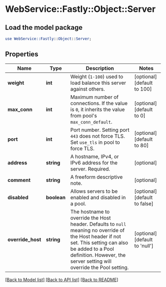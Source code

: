 # WebService::Fastly::Object::Server

## Load the model package
```perl
use WebService::Fastly::Object::Server;
```

## Properties
Name | Type | Description | Notes
------------ | ------------- | ------------- | -------------
**weight** | **int** | Weight (`1-100`) used to load balance this server against others. | [optional] [default to 100]
**max_conn** | **int** | Maximum number of connections. If the value is `0`, it inherits the value from pool&#39;s `max_conn_default`. | [optional] [default to 0]
**port** | **int** | Port number. Setting port `443` does not force TLS. Set `use_tls` in pool to force TLS. | [optional] [default to 80]
**address** | **string** | A hostname, IPv4, or IPv6 address for the server. Required. | [optional] 
**comment** | **string** | A freeform descriptive note. | [optional] 
**disabled** | **boolean** | Allows servers to be enabled and disabled in a pool. | [optional] [default to false]
**override_host** | **string** | The hostname to override the Host header. Defaults to `null` meaning no override of the Host header if not set. This setting can also be added to a Pool definition. However, the server setting will override the Pool setting. | [optional] [default to &#39;null&#39;]

[[Back to Model list]](../README.md#documentation-for-models) [[Back to API list]](../README.md#documentation-for-api-endpoints) [[Back to README]](../README.md)


